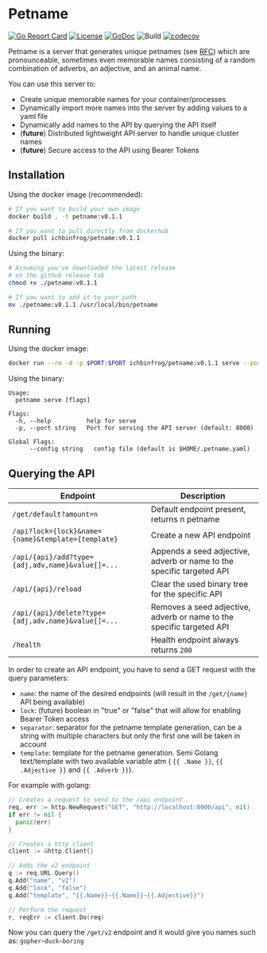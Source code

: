 
# Petname

[![Go Report Card](https://goreportcard.com/badge/ichbinfrog/petname)](https://goreportcard.com/report/github.com/ichbinfrog/petname) [![License](https://img.shields.io/badge/License-Apache%202.0-blue.svg)](https://github.com/ichbinfrog/petname/blob/master/LICENSE) [![GoDoc](https://godoc.org/github.com/ichbinfrog/petname?status.svg)](https://godoc.org/github.com/ichbinfrog/petname) ![Build](https://travis-ci.org/ichbinfrog/petname.svg?branch=master) [![codecov](https://codecov.io/gh/ichbinfrog/petname/branch/master/graph/badge.svg)](https://codecov.io/gh/ichbinfrog/petname)

Petname is a server that generates unique petnames (see [RFC](https://tools.ietf.org/html/rfc1178)) which are pronounceable, sometimes even memorable names consisting of a random combination of adverbs, an adjective, and an animal name.

You can use this server to:
- Create unique memorable names for your container/processes
- Dynamically import more names into the server by adding values to a yaml file
- Dynamically add names to the API by querying the API itself
- (**future**) Distributed lightweight API server to handle unique cluster names
- (**future**) Secure access to the API using Bearer Tokens

## Installation

Using the docker image (recommended):
```sh
# If you want to build your own image
docker build . -t petname:v0.1.1

# If you want to pull directly from dockerhub
docker pull ichbinfrog/petname:v0.1.1
```

Using the binary:
```sh
# Assuming you've downloaded the latest release
# on the github release tab
chmod +x ./petname:v0.1.1

# If you want to add it to your path
mv ./petname:v0.1.1 /usr/local/bin/petname
```

## Running

Using the docker image:
```sh
docker run --rm -d -p $PORT:$PORT ichbinfrog/petname:v0.1.1 serve --port $PORT
```

Using the binary:
```
Usage:
  petname serve [flags]

Flags:
  -h, --help          help for serve
  -p, --port string   Port for serving the API server (default: 8000)

Global Flags:
      --config string   config file (default is $HOME/.petname.yaml)
```

## Querying the API

| Endpoint                                            | Description                                                           |
| --------------------------------------------------- | --------------------------------------------------------------------- |
| `/get/default?amount=n`                             | Default endpoint present, returns n petname                           |
| `/api?lock={lock}&name={name}&template={template}`  | Create a new API endpoint                                             |
| `/api/{api}/add?type={adj,adv,name}&value[]=...`    | Appends a seed adjective, adverb or name to the specific targeted API |
| `/api/{api}/reload`                                 | Clear the used binary tree for the specific API                       |
| `/api/{api}/delete?type={adj,adv,name}&value[]=...` | Removes a seed adjective, adverb or name to the specific targeted API |
| `/health`                                           | Health endpoint always returns `200`                                  |

In order to create an API endpoint, you have to send a GET request with the query parameters:
- `name`: the name of the desired endpoints (will result in the `/get/{name}` API being available)
- `lock`: (future) boolean in "true" or "false" that will allow for enabling Bearer Token access
- `separator`: separator for the petname template generation, can be a string with multiple characters but only the first one will be taken in account
- `template`: template for the petname generation. Semi Golang text/template with two available variable atm ( `{{ .Name }}`, `{{ .Adjective }}` and `{{ .Adverb }}`).

For example with golang:
```go
// Creates a request to send to the /api endpoint
req, err := http.NewRequest("GET", "http://localhost:8000/api", nil)
if err != nil {
  panic(err)
}

// Creates a http client
client := &http.Client{}

// Adds the v2 endpoint
q := req.URL.Query()
q.Add("name", "v2")
q.Add("lock", "false")
q.Add("template", "{{.Name}}~{{.Name}}~{{.Adjective}}")

// Perform the request
r, reqErr := client.Do(req)
```
Now you can query the `/get/v2` endpoint and it would give you names such as: `gopher~duck~boring`
